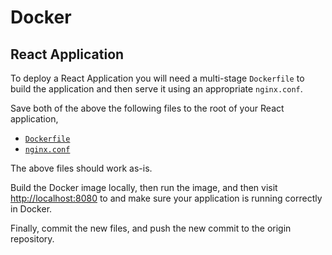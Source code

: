 # Docker

## React Application

To deploy a React Application you will need a multi-stage `Dockerfile` to build the application and then serve it using an appropriate `nginx.conf`.

Save both of the above the following files to the root of your React application,

- [`Dockerfile`](./Dockerfile)
- [`nginx.conf`](./nginx.conf)

The above files should work as-is.  

Build the Docker image locally, then run the image, and then visit <http://localhost:8080> to and make sure your application is running correctly in Docker.

Finally, commit the new files, and push the new commit to the origin repository.

